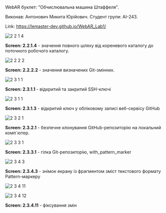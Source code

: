 WebAR буклет: "Обчислювальна машина Штаффеля". 

Виконав: Антонович Микита Юрійович. 
Студент групи: АІ-243. 

Link: https://lemaster-dev.github.io/WebAR_Lab1/ 


![2 2 1 4](https://github.com/user-attachments/assets/6329bfbb-bb54-48f4-b5a5-16f1cab35f70)

**Screen: 2.2.1.4** - значення повного шляху від кореневого каталогу до поточного робочого каталогу.

![2 2 2 2](https://github.com/user-attachments/assets/d9a107e4-5787-4b4c-90d5-1d115e327c44)

**Screen: 2.2.2.2** - значення визначених Git-змінних.

![2 3 1 1](https://github.com/user-attachments/assets/7996472f-3a5b-4090-89ed-45708c328a00)

**Screen: 2.3.1.1** - відкритий та закритий SSH-ключі

![2 3 1 1](https://github.com/user-attachments/assets/5f0e7709-8a64-42d1-bf41-0920d6e0ae40)

**Screen: 2.3.1.3** - відкритий ключ у обліковому записі веб-сервісу GitHub

![2 3 2 1](https://github.com/user-attachments/assets/34593b6f-1e63-4237-8a8e-18294f283637)

**Screen: 2.3.2.1** - безпечне клонування GitHub-репозиторію на локальний комп`ютер.

![2 3 3 1](https://github.com/user-attachments/assets/3ae2b4a3-d17a-4e25-b99e-6c26f3563973)

**Screen: 2.3.3.1** - гілка Git-репозиторію, with_pattern_marker

![2 3 4 3](https://github.com/user-attachments/assets/2e44f13f-b0ad-4084-9485-0b8d81202212)

**Screen: 2.3.4.3** - знімок екрану із фрагментом зміст текстового формату Pattern-маркеру


![2 3 4 11](https://github.com/user-attachments/assets/e92b8469-d302-49b8-aae7-db9be2ce2476)


![2 3 4 12](https://github.com/user-attachments/assets/c88561d8-004b-40c1-a944-10b154544ea8)

**Screen: 2.3.4.11** - фіксування змін 

